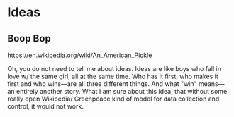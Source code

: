 # Ideas

## Boop Bop

https://en.wikipedia.org/wiki/An_American_Pickle

Oh, you do not need to tell me about ideas. Ideas are like boys who fall in love w/ the same girl, all at the same time. Who has it first, who makes it first and who wins—are all three different things. And what "win" means—an entirely another story. What I am sure about this idea, that without some really open Wikipedia/ Greenpeace kind of model for data collection and control, it would not work.

